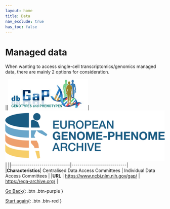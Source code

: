 ```yaml
---
layout: home
title: Data
nav_exclude: true
has_toc: false
---
```


# Managed data

When wanting to access single-cell transcriptomics/genomics managed data, there are mainly 2 options for consideration.

||![dbgap](../assets/dbgap.png)| ![ega](../assets/ega.png) |
||-----------------------------|---------------------------|
|**Characteristics**| Centralised Data Access Committees | Individual Data Access Committees |
|**URL** | https://www.ncbi.nlm.nih.gov/gap/  | https://ega-archive.org/ |

[Go Back](2_primary_data.html){: .btn .btn-purple }

[Start again](../index.html){: .btn .btn-red }